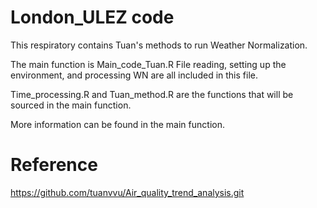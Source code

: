 # London_ULEZ code 
This respiratory contains Tuan's methods to run Weather Normalization. 

The main function is Main_code_Tuan.R
File reading, setting up the environment, and processing WN are all included in this file.

Time_processing.R and Tuan_method.R are the functions that will be sourced in the main function.

More information can be found in the main function.

# Reference
https://github.com/tuanvvu/Air_quality_trend_analysis.git
